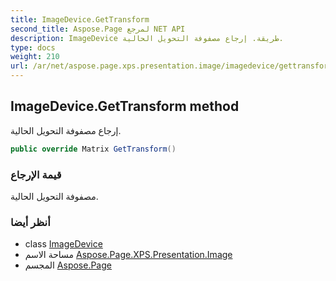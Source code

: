 ```yaml
---
title: ImageDevice.GetTransform
second_title: Aspose.Page لمرجع NET API
description: ImageDevice طريقة. إرجاع مصفوفة التحويل الحالية.
type: docs
weight: 210
url: /ar/net/aspose.page.xps.presentation.image/imagedevice/gettransform/
---
```

## ImageDevice.GetTransform method

إرجاع مصفوفة التحويل الحالية.

```csharp
public override Matrix GetTransform()
```

### قيمة الإرجاع

مصفوفة التحويل الحالية.

### أنظر أيضا

* class [ImageDevice](../)
* مساحة الاسم [Aspose.Page.XPS.Presentation.Image](../../imagedevice/)
* المجسم [Aspose.Page](../../../)


